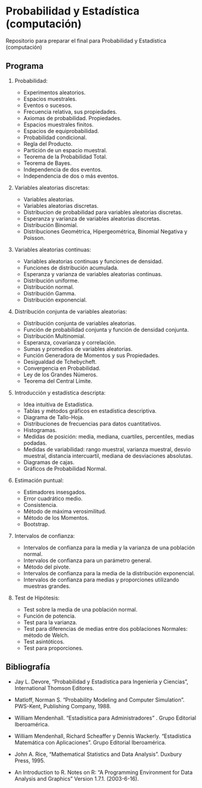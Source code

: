 Probabilidad y Estadística (computación)
========================================
Repositorio para preparar el final para Probabilidad y Estadística (computación)

Programa
--------

1. Probabilidad: 
    - Experimentos aleatorios. 
    - Espacios muestrales. 
    - Eventos o sucesos. 
    - Frecuencia relativa, sus propiedades. 
    - Axiomas de probabilidad. Propiedades. 
    - Espacios muestrales finitos. 
    - Espacios de equiprobabilidad.
    - Probabilidad condicional. 
    - Regla del Producto. 
    - Partición de un espacio muestral.
    - Teorema de la Probabilidad Total. 
    - Teorema de Bayes. 
    - Independencia de dos eventos. 
    - Independencia de dos o más eventos.

2. Variables aleatorias discretas: 
    - Variables aleatorias. 
    - Variables aleatorias discretas. 
    - Distribucion de probabilidad para variables aleatorias discretas.
    - Esperanza y varianza de variables aleatorias discretas.
    - Distribución Binomial.
    - Distribuciones Geométrica, Hipergeométrica, Binomial Negativa y Poisson.

3. Variables aleatorias continuas: 
    - Variables aleatorias continuas y funciones de densidad.
    - Funciones de distribución acumulada. 
    - Esperanza y varianza de variables aleatorias continuas. 
    - Distribución uniforme. 
    - Distribución normal. 
    - Distribución Gamma. 
    - Distribución exponencial.

4. Distribución conjunta de variables aleatorias: 
    - Distribución conjunta de variables aleatorias. 
    - Función de probabilidad conjunta y función de densidad conjunta. 
    - Distribución Multinomial. 
    - Esperanza, covarianza y correlación. 
    - Sumas y promedios de variables aleatorias. 
    - Función Generadora de Momentos y sus Propiedades. 
    - Desigualdad de Tchebycheft. 
    - Convergencia en Probabilidad. 
    - Ley de los Grandes Números. 
    - Teorema del Central Límite.

5. Introducción y estadística descripta: 
    - Idea intuitiva de Estadística. 
    - Tablas y métodos gráficos en estadística descriptiva. 
    - Diagrama de Tallo-Hoja.
    - Distribuciones de frecuencias para datos cuantitativos. 
    - Histogramas. 
    - Medidas de posición: media, mediana, cuartiles, percentiles, medias 
    podadas.
    - Medidas de variabilidad: rango muestral, varianza muestral, desvio
        muestral, distancia intercuartil, mediana de desviaciones absolutas.
    - Diagramas de cajas. 
    - Gráficos de Probabilidad Normal.

6. Estimación puntual: 
    - Estimadores insesgados. 
    - Error cuadrático medio.
    - Consistencia. 
    - Método de máxima verosimilitud. 
    - Método de los Momentos. 
    - Bootstrap.

7. Intervalos de confianza: 
    - Intervalos de confianza para la media y la varianza de una población 
    normal. 
    - Intervalos de confianza para un parámetro general.
    - Método del pivote. 
    - Intervalos de confianza para la media de la distribución exponencial.
    - Intervalos de confianza para medias y proporciones utilizando muestras
    grandes.

8. Test de Hipótesis: 
    - Test sobre la media de una población normal. 
    - Función de potencia. 
    - Test para la varianza. 
    - Test para diferencias de medias entre dos poblaciones 
    Normales: método de Welch. 
    - Test asintóticos. 
    - Test para proporciones.

Bibliografía
------------

- Jay L. Devore, “Probabilidad y Estadística para Ingeniería y Ciencias”, International Thomson Editores.

- Matloff, Norman S. “Probability Modeling and Computer Simulation”. PWS-Kent, Publishing Company, 1988.

- William Mendenhall. “Estadísitica para Administradores” . Grupo Editorial Iberoamérica.

- William Mendenhall, Richard Scheaffer y Dennis Wackerly. “Estadística Matemática con Aplicaciones”. Grupo Editorial Iberoamérica.

- John A. Rice, “Mathematical Statistics and Data Analysis”. Duxbury Press, 1995.

- An Introduction to R. Notes on R: “A Programming Environment for Data Analysis and Graphics” Version 1.7.1. (2003-6-16).
